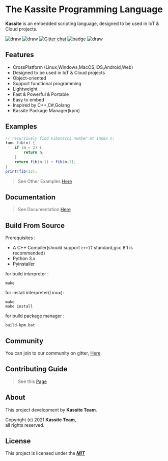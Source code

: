 # The Kassite Programming Language
**Kassite** is an embedded scripting language, designed to be used in IoT & Cloud projects.

![draw](https://img.shields.io/github/last-commit/kassite-lang/kassite)
![draw](https://img.shields.io/github/license/kassite-lang/kassite)
[![Gitter chat](https://badges.gitter.im/kassite-lang/community.png)](https://gitter.im/kassite-lang/community)
![badge](https://tokei.rs/b1/github/kassite-lang/kassite)
![draw](https://img.shields.io/github/languages/code-size/kassite-lang/kassite?label=Code%20Size)

## Features
- CrossPlatform (Linux,Windows,MacOS,iOS,Android,Web)
- Designed to be used in IoT & Cloud projects
- Object-oriented
- Support functional programming
- Lightweight
- Fast & Powerful & Portable
- Easy to embed
- Inspired by C++,C#,Golang
- Kassite Package Manager(kpm)

## Examples
```c#
// recursively find Fibonacci number at index n:
func fib(n) {
    if (n < 2) {
        return n;
    }
    return fib(n-1) + fib(n-2);
}
print(fib(12);
```
> See Other Examples [Here](docs/Examples.md)

## Documentation
> See Documentation [Here](docs/Documentation.md)

## Build From Source
Prerequisites :
- A C++ Compiler(should support `c++17` standard,gcc 8.1 is recommended)
- Python 3.x
- Pyinstaller

for build interpreter :
```
make
```

for install interpreter(Linux):
```
make
make install
```

for build package manager :
```
build-kpm.bat
```
## Community
You can join to our community on gitter, [Here](https://gitter.im/kassite-lang/community).

## Contributing Guide
> See this [Page](docs/CONTRIBUTING.md)

## About
This project development by **Kassite Team**.

Copyright (c) 2021 **Kassite Team**, \
all rights reserved.

## License
This project is licensed under the [***MIT***](https://github.com/kassite-lang/kassite/blob/master/LICENSE)
